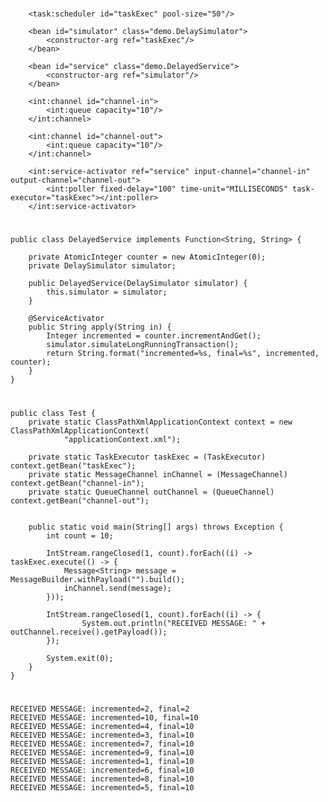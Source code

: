 #
        <task:scheduler id="taskExec" pool-size="50"/>

        <bean id="simulator" class="demo.DelaySimulator">
            <constructor-arg ref="taskExec"/>
        </bean>

        <bean id="service" class="demo.DelayedService">
            <constructor-arg ref="simulator"/>
        </bean>

        <int:channel id="channel-in">
            <int:queue capacity="10"/>
        </int:channel>

        <int:channel id="channel-out">
            <int:queue capacity="10"/>
        </int:channel>

        <int:service-activator ref="service" input-channel="channel-in" output-channel="channel-out">
            <int:poller fixed-delay="100" time-unit="MILLISECONDS" task-executor="taskExec"></int:poller>
        </int:service-activator>

#
    public class DelayedService implements Function<String, String> {

        private AtomicInteger counter = new AtomicInteger(0);
        private DelaySimulator simulator;

        public DelayedService(DelaySimulator simulator) {
            this.simulator = simulator;
        }

        @ServiceActivator
        public String apply(String in) {
            Integer incremented = counter.incrementAndGet();
            simulator.simulateLongRunningTransaction();
            return String.format("incremented=%s, final=%s", incremented, counter);
        }
    }

#
    public class Test {
        private static ClassPathXmlApplicationContext context = new ClassPathXmlApplicationContext(
                "applicationContext.xml");

        private static TaskExecutor taskExec = (TaskExecutor) context.getBean("taskExec");
        private static MessageChannel inChannel = (MessageChannel) context.getBean("channel-in");
        private static QueueChannel outChannel = (QueueChannel) context.getBean("channel-out");


        public static void main(String[] args) throws Exception {
            int count = 10;

            IntStream.rangeClosed(1, count).forEach((i) -> taskExec.execute(() -> {
                Message<String> message = MessageBuilder.withPayload("").build();
                inChannel.send(message);
            }));

            IntStream.rangeClosed(1, count).forEach((i) -> {
                    System.out.println("RECEIVED MESSAGE: " + outChannel.receive().getPayload());
            });

            System.exit(0);
        }
    }
#
    RECEIVED MESSAGE: incremented=2, final=2
    RECEIVED MESSAGE: incremented=10, final=10
    RECEIVED MESSAGE: incremented=4, final=10
    RECEIVED MESSAGE: incremented=3, final=10
    RECEIVED MESSAGE: incremented=7, final=10
    RECEIVED MESSAGE: incremented=9, final=10
    RECEIVED MESSAGE: incremented=1, final=10
    RECEIVED MESSAGE: incremented=6, final=10
    RECEIVED MESSAGE: incremented=8, final=10
    RECEIVED MESSAGE: incremented=5, final=10
